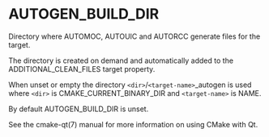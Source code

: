  

# AUTOGEN_BUILD_DIR  
Directory where AUTOMOC, AUTOUIC and AUTORCC
generate files for the target.  

The directory is created on demand and automatically added to the
ADDITIONAL_CLEAN_FILES target property.  

When unset or empty the directory ```<dir>```/```<target-name>```_autogen is used where
```<dir>``` is CMAKE_CURRENT_BINARY_DIR and ```<target-name>```
is NAME.  

By default AUTOGEN_BUILD_DIR is unset.  

See the cmake-qt(7) manual for more information on using CMake
with Qt.  

